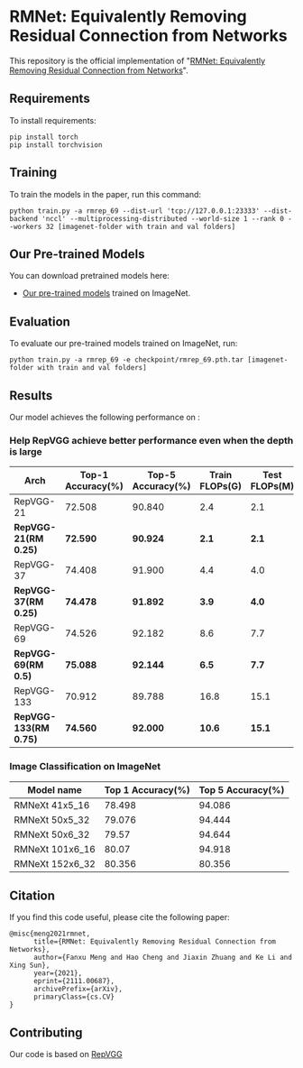 # RMNet: Equivalently Removing Residual Connection from Networks

This repository is the official implementation of "[RMNet: Equivalently Removing Residual Connection from Networks](https://arxiv.org/abs/2111.00687)". 

## Requirements

To install requirements:

```setup
pip install torch
pip install torchvision
```

## Training

To train the models in the paper, run this command:

```train
python train.py -a rmrep_69 --dist-url 'tcp://127.0.0.1:23333' --dist-backend 'nccl' --multiprocessing-distributed --world-size 1 --rank 0 --workers 32 [imagenet-folder with train and val folders]
```

## Our Pre-trained Models

You can download pretrained models here:

- [Our pre-trained models](https://drive.google.com/drive/folders/1Mu3fXmZPm2EB9Bv17e41H3EfBOLlJYcw?usp=sharing) trained on ImageNet. 

## Evaluation

To evaluate our pre-trained models trained on ImageNet, run:

```eval
python train.py -a rmrep_69 -e checkpoint/rmrep_69.pth.tar [imagenet-folder with train and val folders]
```

## Results

Our model achieves the following performance on :

### Help RepVGG achieve better performance even when the depth is large
| Arch                    | Top-1 Accuracy(%) | Top-5 Accuracy(%) | Train FLOPs(G) | Test FLOPs(M) |
| ----------------------- | ----------------- | ----------------- | ----------- | ---------- |
| RepVGG-21               | 72.508            | 90.840            | 2.4         | 2.1        |
| **RepVGG-21(RM 0.25)**  | **72.590**        | **90.924**        | **2.1**     | **2.1**    |
| RepVGG-37               | 74.408            | 91.900            | 4.4         | 4.0        |
| **RepVGG-37(RM 0.25)**  | **74.478**        | **91.892**        | **3.9**     | **4.0**    |
| RepVGG-69               | 74.526            | 92.182            | 8.6         | 7.7        |
| **RepVGG-69(RM 0.5)**   | **75.088**        | **92.144**        | **6.5**     | **7.7**    |
| RepVGG-133              | 70.912            | 89.788            | 16.8        | 15.1       |
| **RepVGG-133(RM 0.75)** | **74.560**        | **92.000**        | **10.6**    | **15.1**   |


### Image Classification on ImageNet
| Model name         | Top 1 Accuracy(%)  | Top 5 Accuracy(%) |
| ------------------ |---------------- | -------------- |
| RMNeXt 41x5\_16  |     78.498   |      94.086 |
| RMNeXt 50x5\_32  |     79.076   |      94.444 |
| RMNeXt 50x6\_32  |     79.57    |      94.644 |
| RMNeXt 101x6\_16 |     80.07    |      94.918 |
| RMNeXt 152x6\_32 |     80.356   |      80.356 |

## Citation

If you find this code useful, please cite the following paper:

```
@misc{meng2021rmnet,
      title={RMNet: Equivalently Removing Residual Connection from Networks}, 
      author={Fanxu Meng and Hao Cheng and Jiaxin Zhuang and Ke Li and Xing Sun},
      year={2021},
      eprint={2111.00687},
      archivePrefix={arXiv},
      primaryClass={cs.CV}
}
```

## Contributing

Our code is based on [RepVGG](https://github.com/DingXiaoH/RepVGG)
